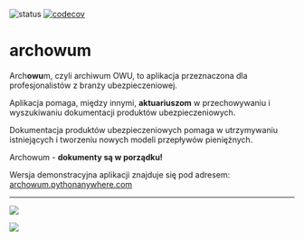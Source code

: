![status](https://github.com/zchmielewska/archowum/actions/workflows/ci.yml/badge.svg)
[![codecov](https://codecov.io/gh/zchmielewska/archowum/branch/main/graph/badge.svg)](https://codecov.io/gh/zchmielewska/archowum)

# archowum

Arch**owu**m, czyli archiwum OWU, to aplikacja przeznaczona dla profesjonalistów z branży ubezpieczeniowej.

Aplikacja pomaga, między innymi, **aktuariuszom** w przechowywaniu i wyszukiwaniu dokumentacji produktów ubezpieczeniowych.

Dokumentacja produktów ubezpieczeniowych pomaga w utrzymywaniu istniejących i tworzeniu nowych modeli przepływów pieniężnych.

Archowum - **dokumenty są w porządku!**

Wersja demonstracyjna aplikacji znajduje się pod adresem: [archowum.pythonanywhere.com](https://archowum.pythonanywhere.com/)

---

[<img src="https://user-images.githubusercontent.com/4399111/149656167-acc81ddb-c30c-43e2-a854-2ce85d60045d.png">](https://archowum.pythonanywhere.com/)

[<img src="https://user-images.githubusercontent.com/4399111/149656169-4b461264-40c1-4543-a414-ad4643156ebb.png">](https://archowum.pythonanywhere.com/)
